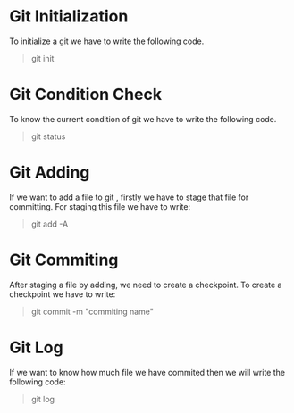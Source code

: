 # Git Initialization 
To initialize a git we have to write the following code.
> git init 

# Git Condition Check
To know the current condition of git we have to write the following code.
> git status

# Git Adding 
If we want to add a file to git , firstly we have to stage that file for committing. For staging this file we have to write:
> git add -A

# Git Commiting
After staging a file by adding, we need to create a checkpoint. To create a checkpoint we have to write:
> git commit -m "commiting name"

# Git Log 
If we want to know how much file we have commited then we will write the following code:
> git log

